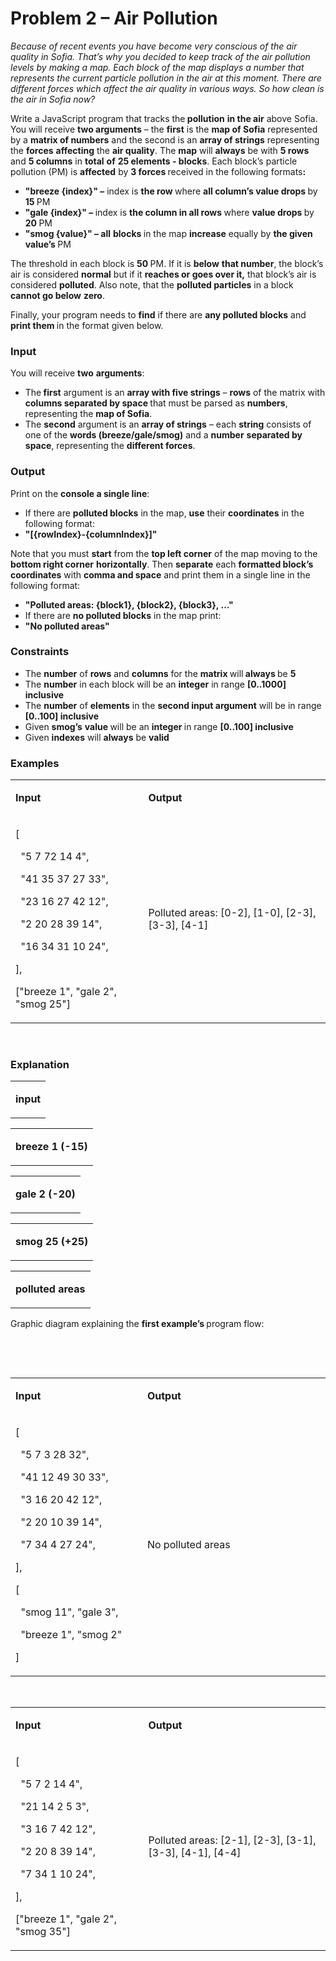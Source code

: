 <h1>Problem 2 &ndash; Air Pollution</h1>
<p><em>Because of recent events you have become very conscious of the air quality in Sofia. That&rsquo;s why you decided to keep track of the air pollution levels by making a map. Each block of the map displays a number that represents the current particle pollution in the air at this moment. There are different forces which affect the air quality in various ways. So how clean is the air in Sofia now?</em></p>
<p>Write a JavaScript program that tracks the<strong> pollution</strong> <strong>in the air</strong> above Sofia. You will receive <strong>two arguments</strong> &ndash; the <strong>first</strong> is the <strong>map of Sofia</strong> represented by a <strong>matrix of numbers</strong> and the second is an <strong>array of strings</strong> representing the <strong>forces</strong> <strong>affecting</strong> the <strong>air quality</strong>. The <strong>map</strong> will <strong>always</strong> be with <strong>5 rows</strong> and <strong>5 columns</strong> in <strong>total</strong> <strong>of</strong> <strong>25 elements - blocks</strong>. Each block&rsquo;s particle pollution (PM) is <strong>affected</strong> by <strong>3 forces </strong>received in the following formats<strong>:</strong></p>
<ul>
<li><strong>"</strong><strong>breeze {index}"</strong><strong> &ndash;</strong> index is <strong>the row </strong>where <strong>all column&rsquo;s value drops </strong>by <strong>15 </strong>PM</li>
<li><strong>"</strong><strong>gale {index}"</strong><strong> &ndash; </strong>index is <strong>the column in all rows </strong>where <strong>value drops </strong>by <strong>20 </strong>PM</li>
<li><strong>"</strong><strong>smog {value}"</strong><strong> &ndash; all</strong> <strong>blocks </strong>in the map <strong>increase</strong> equally by <strong>the given value&rsquo;s </strong>PM</li>
</ul>
<p>The threshold in each block is <strong>50 </strong>PM. If it is <strong>below</strong> <strong>that number</strong>, the block&rsquo;s air is considered <strong>normal</strong> but if it <strong>reaches or goes over it,</strong> that block&rsquo;s air is considered <strong>polluted</strong>. Also note, that the <strong>polluted particles</strong> in a block <strong>cannot go below</strong> <strong>zero</strong>.</p>
<p>Finally, your program needs to <strong>find</strong> if there are <strong>any polluted blocks</strong> and <strong>print them </strong>in the format given below.</p>
<h3>Input</h3>
<p>You will receive <strong>two</strong> <strong>arguments</strong>:</p>
<ul>
<li>The<strong> first</strong> argument is an <strong>array with five strings</strong> &ndash; <strong>rows</strong> of the matrix with <strong>columns separated by space </strong>that must be parsed as <strong>numbers</strong>, representing the <strong>map of Sofia</strong>.</li>
<li>The <strong>second</strong> argument is an <strong>array of strings</strong> &ndash; each <strong>string</strong> consists of one of the <strong>words (breeze/gale/smog)</strong> and a <strong>number</strong> <strong>separated by space</strong>, representing the <strong>different forces</strong>.</li>
</ul>
<h3>Output</h3>
<p>Print on the <strong>console</strong><strong> a </strong><strong>single line</strong>:</p>
<ul>
<li>If there are <strong>polluted blocks</strong> in the map, <strong>use</strong> their <strong>coordinates</strong> in the following format:</li>
<li><strong>"[{rowIndex}-{columnIndex}]"</strong></li>
</ul>
<p>Note that you must <strong>start</strong> from the <strong>top left corner</strong> of the map moving to the <strong>bottom right corner</strong> <strong>horizontally</strong>. Then <strong>separate</strong> each <strong>formatted block&rsquo;s coordinates</strong> with <strong>comma and space</strong> and print them in a single line in the following format:</p>
<ul>
<li><strong>"Polluted areas: {block1}, {block2}, {block3}, &hellip;"</strong></li>
<li>If there are <strong>no polluted blocks</strong> in the map print:</li>
<li><strong>"No polluted areas"</strong></li>
</ul>
<h3>Constraints</h3>
<ul>
<li>The <strong>number</strong> of <strong>rows</strong> and <strong>columns</strong> for the <strong>matrix </strong>will<strong> always </strong>be <strong>5</strong></li>
<li>The <strong>number</strong> in each block will be an <strong>integer</strong> in range <strong>[0..1000] inclusive</strong></li>
<li>The <strong>number</strong> of <strong>elements</strong> in the <strong>second input argument</strong> will be in range <strong>[0..100] inclusive</strong></li>
<li>Given <strong>smog&rsquo;s</strong> <strong>value </strong>will be an <strong>integer </strong>in range <strong>[0..100] inclusive</strong></li>
<li>Given <strong>indexes</strong> will <strong>always</strong> be <strong>valid</strong></li>
</ul>
<h3>Examples</h3>
<table width="697">
<tbody>
<tr>
<td width="282">
<p><strong>Input</strong></p>
</td>
<td width="416">
<p><strong>Output</strong></p>
</td>
</tr>
<tr>
<td width="282">
<p>[</p>
<p>&nbsp; "5 7 72 14 4",</p>
<p>&nbsp; "41 35 37 27 33",</p>
<p>&nbsp; "23 16 27 42 12",</p>
<p>&nbsp; "2 20 28 39 14",</p>
<p>&nbsp; "16 34 31 10 24",</p>
<p>],</p>
<p>["breeze 1", "gale 2", "smog 25"]</p>
</td>
<td width="416">
<p>Polluted areas: [0-2], [1-0], [2-3], [3-3], [4-1]</p>
</td>
</tr>
</tbody>
</table>
<p><strong>&nbsp;</strong></p>
<h3>Explanation</h3>
<table width="100%">
<tbody>
<tr>
<td>
<p><strong>input</strong></p>
</td>
</tr>
</tbody>
</table>
<table width="100%">
<tbody>
<tr>
<td>
<p><strong>breeze 1 (-15)</strong></p>
</td>
</tr>
</tbody>
</table>
<table width="100%">
<tbody>
<tr>
<td>
<p><strong>gale 2 (-20)</strong></p>
</td>
</tr>
</tbody>
</table>
<table width="100%">
<tbody>
<tr>
<td>
<p><strong>smog 25 (+25)</strong></p>
</td>
</tr>
</tbody>
</table>
<table width="100%">
<tbody>
<tr>
<td>
<p><strong>polluted areas</strong></p>
</td>
</tr>
</tbody>
</table>
<p>Graphic diagram explaining the <strong>first example&rsquo;s </strong>program flow:</p>
<p>&nbsp;&nbsp;&nbsp;&nbsp;&nbsp;&nbsp;&nbsp;&nbsp;&nbsp;&nbsp;&nbsp;&nbsp;&nbsp;&nbsp;&nbsp;&nbsp;&nbsp;&nbsp;&nbsp;&nbsp;&nbsp;&nbsp;&nbsp;&nbsp;&nbsp;&nbsp;&nbsp;&nbsp;&nbsp;&nbsp;&nbsp;&nbsp;&nbsp;&nbsp;&nbsp;&nbsp;&nbsp;&nbsp;&nbsp;&nbsp;&nbsp;&nbsp;&nbsp;&nbsp;&nbsp;&nbsp;&nbsp;&nbsp;&nbsp;&nbsp;&nbsp;&nbsp;&nbsp;&nbsp;&nbsp;&nbsp;&nbsp;&nbsp;&nbsp;&nbsp;&nbsp;&nbsp;&nbsp;&nbsp;&nbsp;&nbsp;&nbsp;&nbsp;&nbsp;&nbsp;</p>
<p>&nbsp;</p>
<table width="697">
<tbody>
<tr>
<td width="282">
<p><strong>Input</strong></p>
</td>
<td width="416">
<p><strong>Output</strong></p>
</td>
</tr>
<tr>
<td width="282">
<p>[</p>
<p>&nbsp; "5 7 3 28 32",</p>
<p>&nbsp; "41 12 49 30 33",</p>
<p>&nbsp; "3 16 20 42 12",</p>
<p>&nbsp; "2 20 10 39 14",</p>
<p>&nbsp; "7 34 4 27 24",</p>
<p>],</p>
<p>[</p>
<p>&nbsp; "smog 11", "gale 3",</p>
<p>&nbsp; "breeze 1", "smog 2"</p>
<p>]</p>
</td>
<td width="416">
<p>No polluted areas</p>
</td>
</tr>
</tbody>
</table>
<p>&nbsp;</p>
<table width="697">
<tbody>
<tr>
<td width="282">
<p><strong>Input</strong></p>
</td>
<td width="416">
<p><strong>Output</strong></p>
</td>
</tr>
<tr>
<td width="282">
<p>[</p>
<p>&nbsp; "5 7 2 14 4",</p>
<p>&nbsp; "21 14 2 5 3",</p>
<p>&nbsp; "3 16 7 42 12",</p>
<p>&nbsp; "2 20 8 39 14",</p>
<p>&nbsp; "7 34 1 10 24",</p>
<p>],</p>
<p>["breeze 1", "gale 2", "smog 35"]</p>
</td>
<td width="416">
<p>Polluted areas: [2-1], [2-3], [3-1], [3-3], [4-1], [4-4]</p>
</td>
</tr>
</tbody>
</table>
<p>&nbsp;</p>
